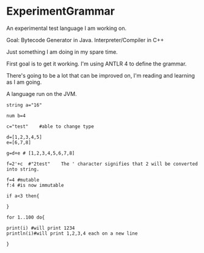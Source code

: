 
# ExperimentGrammar
An experimental test language I am working on.  

Goal: Bytecode Generator in Java.  Interpreter/Compiler in C++

Just something I am doing in my spare time.

First goal is to get it working.
I'm using ANTLR 4 to define the grammar.

There's going to be a lot that can be improved on, I'm reading and learning as I am going.

A language run on the JVM.

```
string a="16"

num b=4

c="test"	#able to change type

d=[1,2,3,4,5]
e=[6,7,8]

g=d+e #	[1,2,3,4,5,6,7,8]

f=2'+c	#"2test"	The ' character signifies that 2 will be converted into string.

f=4 #mutable
f:4 #is now immutable

if a<3 then{

}

for 1..100 do{

print(i) #will print 1234
println(i)#will print 1,2,3,4 each on a new line

}


